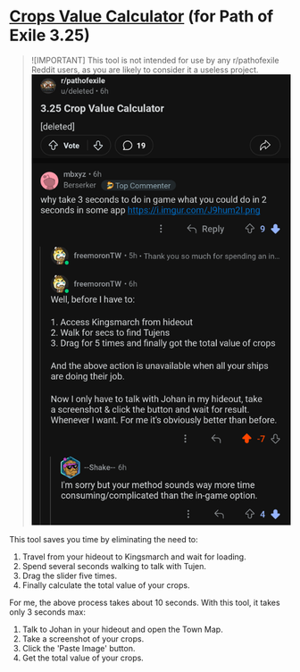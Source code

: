 # [Crops Value Calculator](https://changchiyou.github.io/crops-value-calculator/) (for Path of Exile 3.25)

> ![IMPORTANT]
> This tool is not intended for use by any r/pathofexile Reddit users, as you are likely to consider it a useless project.
> ![](/images/Screenshot_2024-09-11-09-15-16-547_com.reddit.frontpage.png)

This tool saves you time by eliminating the need to:

1. Travel from your hideout to Kingsmarch and wait for loading.
2. Spend several seconds walking to talk with Tujen.
3. Drag the slider five times.
4. Finally calculate the total value of your crops.

For me, the above process takes about 10 seconds. With this tool, it takes only 3 seconds max:

1. Talk to Johan in your hideout and open the Town Map.
2. Take a screenshot of your crops.
3. Click the 'Paste Image' button.
4. Get the total value of your crops.
